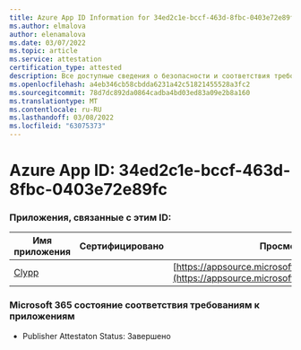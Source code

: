 ```yaml
---
title: Azure App ID Information for 34ed2c1e-bccf-463d-8fbc-0403e72e89fc
ms.author: elmalova
author: elenamalova
ms.date: 03/07/2022
ms.topic: article
ms.service: attestation
certification_type: attested
description: Все доступные сведения о безопасности и соответствия требованиям для 34ed2c1e-bccf-463d-8fbc-0403e72e89fc.
ms.openlocfilehash: a4eb346cb58cbdda6231a42c51821455528a3fc2
ms.sourcegitcommit: 78d7dc892da0864cadba4bd03ed83a09e2b8a160
ms.translationtype: MT
ms.contentlocale: ru-RU
ms.lasthandoff: 03/08/2022
ms.locfileid: "63075373"
---
```

# <a name="azure-app-id-34ed2c1e-bccf-463d-8fbc-0403e72e89fc"></a>Azure App ID: 34ed2c1e-bccf-463d-8fbc-0403e72e89fc


### <a name="apps-associated-with-this-id"></a>Приложения, связанные с этим ID:
| **Имя приложения** | **Сертифицировано** | **Просмотр в AppSource** |
|--------------|---------------|-----------------------|
| [Clypp](https://docs.microsoft.com/microsoft-365-app-certification/forward/WA200003621) |  | [https://appsource.microsoft.com/product/office/WA200003621](https://appsource.microsoft.com/product/office/WA200003621) |

### <a name="microsoft-365-app-compliance-status"></a>Microsoft 365 состояние соответствия требованиям к приложениям
- Publisher Attestaton Status: Завершено
